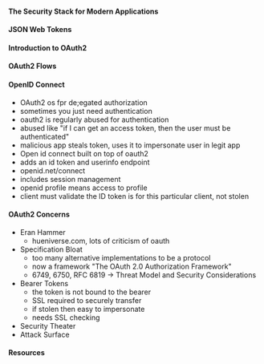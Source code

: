 #### The Security Stack for Modern Applications

#### JSON Web Tokens

#### Introduction to OAuth2

#### OAuth2 Flows

#### OpenID Connect

* OAuth2 os fpr de;egated authorization
* sometimes you just need authentication
* oauth2 is regularly abused for authentication
* abused like "if I can get an access token, then the user must be authenticated"
* malicious app steals token, uses it to impersonate user in legit app
* Open id connect built on top of oauth2
* adds an id token and userinfo endpoint
* openid.net/connect
* includes session management
* openid profile means access to profile
* client must validate the ID token is for this particular client, not stolen

#### OAuth2 Concerns

* Eran Hammer
  * hueniverse.com, lots of criticism of oauth
* Specification Bloat
  * too many alternative implementations to be a protocol
  * now a framework "The OAuth 2.0 Authorization Framework"
  * 6749, 6750, RFC 6819 -> Threat Model and Security Considerations
* Bearer Tokens
  * the token is not bound to the bearer
  * SSL required to securely transfer
  * if stolen then easy to impersonate
  * needs SSL checking
* Security Theater
* Attack Surface

#### Resources
